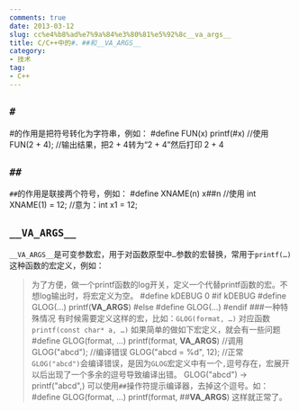 ```yaml
---
comments: true
date: 2013-03-12
slug: cc%e4%b8%ad%e7%9a%84%e3%80%81%e5%92%8c__va_args__
title: C/C++中的#、##和__VA_ARGS__
category:
- 技术
tag:
- C++
---
```

## `#`
\#的作用是把符号转化为字符串，例如：
	#define FUN(x) printf(#x)
	//使用
	FUN(2 + 4);
	//输出结果，把2 + 4转为“2 + 4”然后打印
	2 + 4
## `##`
`##`的作用是联接两个符号，例如：
	#define XNAME(n) x##n
	//使用
	int XNAME(1) = 12;	//意为：int x1 = 12;
## `__VA_ARGS__`
`__VA_ARGS__`是可变参数宏，用于对函数原型中`…`参数的宏替换，常用于`printf(…)`这种函数的宏定义，例如：
> 为了方便，做一个printf函数的log开关，定义一个代替printf函数的宏。不想log输出时，将宏定义为空。
	#define kDEBUG 0
	#if kDEBUG
		#define GLOG(…) printf(__VA_ARGS__)
	#else
		#define GLOG(…)
	#endif
###一种特殊情况
有时候需要定义这样的宏，比如：`GLOG(format, …)` 对应函数`printf(const char* a, …)`
如果简单的做如下宏定义，就会有一些问题
	#define GLOG(format, …) printf(format, __VA_ARGS__)
	//调用
	GLOG("abcd");			//编译错误
	GLOG("abcd = %d", 12);	//正常
`GLOG("abcd")`会编译错误，是因为`GLOG`宏定义中有一个`,`逗号存在，宏展开以后出现了一个多余的逗号导致编译出错。
	GLOG("abcd") -> printf("abcd",)
可以使用`##`操作符提示编译器，去掉这个逗号。如：
	#define GLOG(format, …) printf(format, ##__VA_ARGS__)
这样就正常了。
